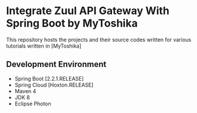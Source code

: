 # Integrate Zuul API Gateway With Spring Boot by MyToshika

This repository hosts the projects and their source codes written for various tutorials written in [MyToshika]

## Development Environment

* Spring Boot [2.2.1.RELEASE]
* Spring Cloud [Hoxton.RELEASE]
* Maven 4
* JDK 8
* Eclipse Photon
